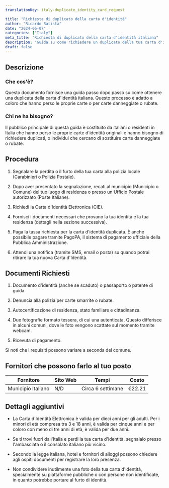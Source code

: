 ```yaml
---
translationKey: italy-duplicate_identity_card_request

title: "Richiesta di duplicato della carta d'identità"
author: "Ricardo Batista"
date: "2024-06-07"
categories: ["Italy"]
meta_title: "Richiesta di duplicato della carta d'identità italiana"
description: "Guida su come richiedere un duplicato della tua carta d'identità italiana"
draft: false
---
```


## Descrizione
### Che cos'è?
Questo documento fornisce una guida passo dopo passo su come ottenere una duplicata della carta d'identità italiana. Questo processo è adatto a coloro che hanno perso le proprie carte o per carte danneggiate o rubate.

### Chi ne ha bisogno?
Il pubblico principale di questa guida è costituito da italiani o residenti in Italia che hanno perso le proprie carte d'identità originali e hanno bisogno di richiedere duplicati, o individui che cercano di sostituire carte danneggiate o rubate.

## Procedura

1. Segnalare la perdita o il furto della tua carta alla polizia locale (Carabinieri o Polizia Postale).

2. Dopo aver presentato la segnalazione, recati al municipio (Municipio o Comune) del tuo luogo di residenza o presso un Ufficio Postale autorizzato (Poste Italiane).

3. Richiedi la Carta d'Identità Elettronica (CIE).

4. Fornisci i documenti necessari che provano la tua identità e la tua residenza (dettagli nella sezione successiva).

5. Paga la tassa richiesta per la carta d'identità duplicata. È anche possibile pagare tramite PagoPA, il sistema di pagamento ufficiale della Pubblica Amministrazione.

6. Attendi una notifica (tramite SMS, email o posta) su quando potrai ritirare la tua nuova Carta d'Identità.

## Documenti Richiesti

1. Documento d'identità (anche se scaduto) o passaporto o patente di guida.

2. Denuncia alla polizia per carte smarrite o rubate.

3. Autocertificazione di residenza, stato familiare e cittadinanza.

4. Due fotografie formato tessera, di cui una autenticata. Questo differisce in alcuni comuni, dove le foto vengono scattate sul momento tramite webcam.

5. Ricevuta di pagamento.

Si noti che i requisiti possono variare a seconda del comune.

## Fornitori che possono farlo al tuo posto

| Fornitore       |     Sito Web     |     Tempi    |       Costo     |
| --------------- | --------------- |  :-------------: | :-------------: |
| Municipio Italiano  | N/D  |  Circa 6 settimane    |     €22.21    |

## Dettagli aggiuntivi

- La Carta d'Identità Elettronica è valida per dieci anni per gli adulti. Per i minori di età compresa tra 3 e 18 anni, è valida per cinque anni e per coloro con meno di tre anni di età, è valida per due anni.

- Se ti trovi fuori dall'Italia e perdi la tua carta d'identità, segnalalo presso l'ambasciata o il consolato italiano più vicino.

- Secondo la legge italiana, hotel e fornitori di alloggi possono chiedere agli ospiti documenti per registrare la loro presenza.

- Non condividere inutilmente una foto della tua carta d'identità, specialmente su piattaforme pubbliche o con persone non identificate, in quanto potrebbe portare al furto di identità.